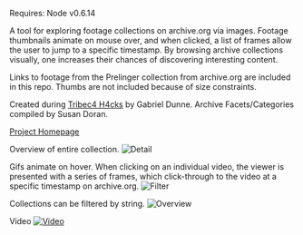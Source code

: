 Requires: Node v0.6.14

A tool for exploring footage collections on archive.org via images. Footage thumbnails animate on mouse over, and when clicked, a list of frames allow the user to jump to a specific timestamp. By browsing archive collections visually, one increases their chances of discovering interesting content.

Links to footage from the Prelinger collection from archive.org are included in this repo. Thumbs are not included because of size constraints.

Created during [Tribec4 H4cks](http://www.gaffta.org/2013/02/24/tribeca-hacks-archives/) by Gabriel Dunne. Archive Facets/Categories compiled by Susan Doran.

[Project Homepage](http://quilime.github.com/visual-archive/)

Overview of entire collection.
![Detail](https://raw.github.com/quilime/visual-archive/gh-pages/images/overview.png)

Gifs animate on hover. When clicking on an individual video, the viewer is presented with a series of frames, which click-through to the video at a specific timestamp on archive.org.
![Filter](https://raw.github.com/quilime/visual-archive/gh-pages/images/detail.png)

Collections can be filtered by string.
![Overview](https://raw.github.com/quilime/visual-archive/gh-pages/images/filter.png)

Video
[![Video](https://raw.github.com/quilime/visual-archive/gh-pages/images/video.png)](http://www.youtube.com/watch?v=tZ3a6gLevFo)
